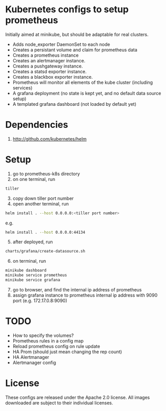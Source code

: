 # Kubernetes configs to setup prometheus

Initially aimed at minikube, but should be adaptable
for real clusters.

- Adds node_exporter DaemonSet to each node
- Creates a persistant volume and claim for prometheus data
- Creates a prometheus instance
- Creates an alertmanager instance.
- Creates a pushgateway instance.
- Creates a statsd exporter instance.
- Creates a blackbox exporter instance.
- Prometheus will monitor all elements of the kube cluster (including
  services)
- A grafana deployment (no state is kept yet, and no default
  data source setup)
- A templated grafana dashboard (not loaded by default yet)


# Dependencies

1. http://github.com/kubernetes/helm

# Setup

1. go to prometheus-k8s directory
2. on one terminal, run
```bash
tiller
```
3. copy down tiller port number
4. open another terminal, run
```bash
helm install . --host 0.0.0.0:<tiller port number>
```
e.g.
```bash
helm install . --host 0.0.0.0:44134
```
5. after deployed, run
```bash
charts/grafana/create-datasource.sh
```
6. on terminal, run
```bash
minikube dashboard
minikube service prometheus
minikube service grafana
```
7. go to browser, and find the internal ip address of prometheus
8. assign grafana instance to prometheus internal ip address with 9090 port (e.g. 172.17.0.8:9090)

# TODO

- How to specify the volumes?
- Prometheus rules in a config map
- Reload prometheus config on rule update
- HA Prom (should just mean changing the rep count)
- HA Alertmanager
- Alertmanager config

# License

These configs are released under the Apache 2.0 license. All images
downloaded are subject to their individual licenses.
